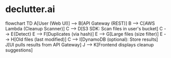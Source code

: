 # declutter.ai
flowchart TD
    A[User (Web UI)] --> B[API Gateway (REST)]
    B --> C[AWS Lambda (Cleanup Scanner)]
    C --> D[S3 SDK: Scan files in user's bucket]
    C --> E{Detect}
    E --> F[Duplicates (via hash)]
    E --> G[Large files (size filter)]
    E --> H[Old files (last modified)]
    C --> I[DynamoDB (optional): Store results]
    J[UI pulls results from API Gateway]
    J --> K[Frontend displays cleanup suggestions]
